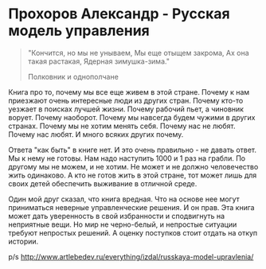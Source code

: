 # Прохоров Александр - Русская модель управления

> "Кончится, но мы не унываем,
> Мы еще отыщем закрома,
> Ах она такая растакая,
> Ядерная зимушка-зима."
>
> Полковник и однополчане

Книга про то, почему мы все еще живем в этой стране. Почему к нам приезжают очень интересные люди из других стран. Почему кто-то уезжает в поисках лучшей жизни. Почему рабочий пьет, а чиновник ворует. Почему наоборот. Почему мы навсегда будем чужими в других странах. Почему мы не хотим менять себя. Почему нас не любят. Почему нас любят. И много всяких других почему.

Ответа "как быть" в книге нет. И это очень правильно - не давать ответ. Мы к нему не готовы. Нам надо наступить 1000 и 1 раз на грабли. По другому мы не можем, и не хотим. Не может и не должно человечество жить одинаково. А кто не готов жить в этой стране, тот может лишь для своих детей обеспечить выживание в отличной среде.

Один мой друг сказал, что книга вредная. Что на основе нее могут приниматься неверные управленческие решения. И он прав. Эта книга может дать уверенность в свой избранности и сподвигнуть на неприятные вещи. Но мир не черно-белый, и непростые ситуации требуют непростых решений. А оценку поступков стоит отдать на откуп истории. 

p/s
http://www.artlebedev.ru/everything/izdal/russkaya-model-upravlenia/
